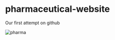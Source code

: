 # pharmaceutical-website

Our first attempt on github

![pharma](https://user-images.githubusercontent.com/113667419/197460045-e9d0f245-0bc3-417f-9470-7e6393e41d58.png)


